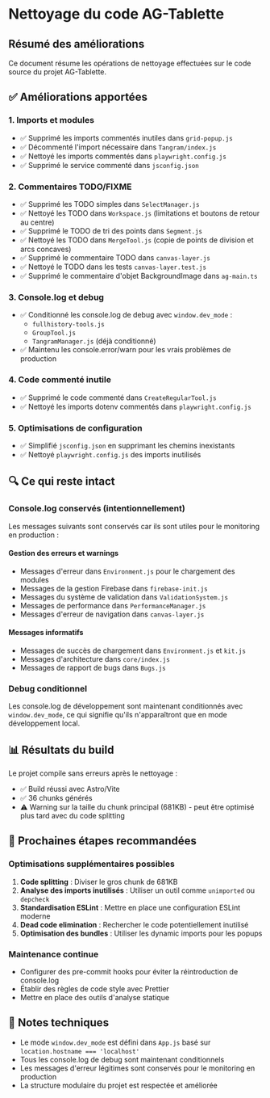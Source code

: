 # Nettoyage du code AG-Tablette

## Résumé des améliorations

Ce document résume les opérations de nettoyage effectuées sur le code source du projet AG-Tablette.

## ✅ Améliorations apportées

### 1. **Imports et modules**
- ✅ Supprimé les imports commentés inutiles dans `grid-popup.js`
- ✅ Décommenté l'import nécessaire dans `Tangram/index.js`
- ✅ Nettoyé les imports commentés dans `playwright.config.js`
- ✅ Supprimé le service commenté dans `jsconfig.json`

### 2. **Commentaires TODO/FIXME**
- ✅ Supprimé les TODO simples dans `SelectManager.js`
- ✅ Nettoyé les TODO dans `Workspace.js` (limitations et boutons de retour au centre)
- ✅ Supprimé le TODO de tri des points dans `Segment.js`
- ✅ Nettoyé les TODO dans `MergeTool.js` (copie de points de division et arcs concaves)
- ✅ Supprimé le commentaire TODO dans `canvas-layer.js`
- ✅ Nettoyé le TODO dans les tests `canvas-layer.test.js`
- ✅ Supprimé le commentaire d'objet BackgroundImage dans `ag-main.ts`

### 3. **Console.log et debug**
- ✅ Conditionné les console.log de debug avec `window.dev_mode` :
  - `fullhistory-tools.js`
  - `GroupTool.js`
  - `TangramManager.js` (déjà conditionné)
- ✅ Maintenu les console.error/warn pour les vrais problèmes de production

### 4. **Code commenté inutile**
- ✅ Supprimé le code commenté dans `CreateRegularTool.js`
- ✅ Nettoyé les imports dotenv commentés dans `playwright.config.js`

### 5. **Optimisations de configuration**
- ✅ Simplifié `jsconfig.json` en supprimant les chemins inexistants
- ✅ Nettoyé `playwright.config.js` des imports inutilisés

## 🔍 Ce qui reste intact

### Console.log conservés (intentionnellement)
Les messages suivants sont conservés car ils sont utiles pour le monitoring en production :

#### Gestion des erreurs et warnings
- Messages d'erreur dans `Environment.js` pour le chargement des modules
- Messages de la gestion Firebase dans `firebase-init.js`
- Messages du système de validation dans `ValidationSystem.js`
- Messages de performance dans `PerformanceManager.js`
- Messages d'erreur de navigation dans `canvas-layer.js`

#### Messages informatifs
- Messages de succès de chargement dans `Environment.js` et `kit.js`
- Messages d'architecture dans `core/index.js`
- Messages de rapport de bugs dans `Bugs.js`

### Debug conditionnel
Les console.log de développement sont maintenant conditionnés avec `window.dev_mode`, ce qui signifie qu'ils n'apparaîtront que en mode développement local.

## 📊 Résultats du build

Le projet compile sans erreurs après le nettoyage :
- ✅ Build réussi avec Astro/Vite
- ✅ 36 chunks générés
- ⚠️ Warning sur la taille du chunk principal (681KB) - peut être optimisé plus tard avec du code splitting

## 🎯 Prochaines étapes recommandées

### Optimisations supplémentaires possibles
1. **Code splitting** : Diviser le gros chunk de 681KB
2. **Analyse des imports inutilisés** : Utiliser un outil comme `unimported` ou `depcheck`
3. **Standardisation ESLint** : Mettre en place une configuration ESLint moderne
4. **Dead code elimination** : Rechercher le code potentiellement inutilisé
5. **Optimisation des bundles** : Utiliser les dynamic imports pour les popups

### Maintenance continue
- Configurer des pre-commit hooks pour éviter la réintroduction de console.log
- Établir des règles de code style avec Prettier
- Mettre en place des outils d'analyse statique

## 📝 Notes techniques

- Le mode `window.dev_mode` est défini dans `App.js` basé sur `location.hostname === 'localhost'`
- Tous les console.log de debug sont maintenant conditionnels
- Les messages d'erreur légitimes sont conservés pour le monitoring en production
- La structure modulaire du projet est respectée et améliorée
